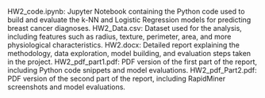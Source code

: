 HW2_code.ipynb: Jupyter Notebook containing the Python code used to build and evaluate the k-NN and Logistic Regression models for predicting breast cancer diagnoses.
HW2_Data.csv: Dataset used for the analysis, including features such as radius, texture, perimeter, area, and more physiological characteristics.
HW2.docx: Detailed report explaining the methodology, data exploration, model building, and evaluation steps taken in the project.
HW2_pdf_part1.pdf: PDF version of the first part of the report, including Python code snippets and model evaluations.
HW2_pdf_Part2.pdf: PDF version of the second part of the report, including RapidMiner screenshots and model evaluations.
